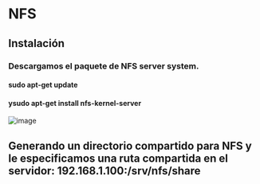 # NFS

## Instalación

### Descargamos el paquete de NFS server system.

#### sudo apt-get update 
#### ysudo apt-get install nfs-kernel-server 

![image](https://github.com/user-attachments/assets/a98ad5c7-fca7-4bb7-82ab-73cfecf684e5)

## Generando un directorio compartido para NFS y le especificamos una ruta compartida en el servidor: 192.168.1.100:/srv/nfs/share



### 
